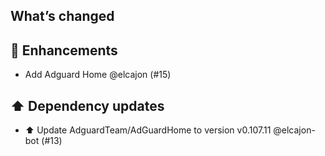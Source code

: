 ## What’s changed
## 🚀 Enhancements

- Add Adguard Home @elcajon (#15)

## ⬆️ Dependency updates

- ⬆️ Update AdguardTeam/AdGuardHome to version v0.107.11 @elcajon-bot (#13)
